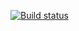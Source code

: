 [![Build status](https://ci.appveyor.com/api/projects/status/2u3nry7r8140wxat?svg=true)](https://ci.appveyor.com/project/HockeyPlayer9/mironov0708)
